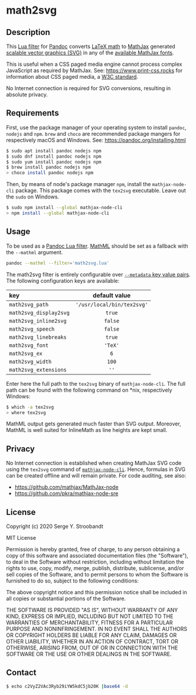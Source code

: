 # math2svg


## Description

This [Lua filter](https://pandoc.org/lua-filters.html)
for [Pandoc](https://pandoc.org/)
converts [LaTeX math](https://en.wikibooks.org/wiki/LaTeX/Mathematics)
to [MathJax](https://www.mathjax.org/) generated
[scalable vector graphics (SVG)](https://en.wikipedia.org/wiki/Scalable_Vector_Graphics)
in any of the [available MathJax fonts](https://docs.mathjax.org/en/latest/output/fonts.html).

This is useful when a CSS paged media engine cannot process complex JavaScript
as required by MathJax.
See: <https://www.print-css.rocks> for information about CSS paged media,
a [W3C standard](https://www.w3.org/TR/css-page-3/).

No Internet connection is required for SVG conversions, resulting in absolute privacy.


## Requirements

First, use the package manager of your operating system to install
`pandoc`, `nodejs` and `npm`. `brew` and `choco` are recommended package mangers for
respectively macOS and Windows. See: <https://pandoc.org/installing.html>

```bash
$ sudo apt install pandoc nodejs npm
$ sudo dnf install pandoc nodejs npm
$ sudo yum install pandoc nodejs npm
$ brew install pandoc nodejs npm
> choco install pandoc nodejs npm
```

Then, by means of node's package manager `npm`, install the `mathjax-node-cli` package.
This package comes with the `tex2svg` executable.
Leave out the `sudo` on Windows.

```bash
$ sudo npm install --global mathjax-node-cli
> npm install --global mathjax-node-cli
```


## Usage

To be used as a [Pandoc Lua filter](https://pandoc.org/lua-filters.html).
[MathML](https://en.wikipedia.org/wiki/MathML) should be set as a fallback with the `--mathml` argument.

```bash
pandoc --mathml --filter='math2svg.lua'
```

The math2svg filter is entirely configurable over [`--metadata` key value pairs](https://pandoc.org/MANUAL.html#reader-options).
The following configuration keys are available:

|key|default value|
|:--|:-----------:|
|`math2svg_path`|`'/usr/local/bin/tex2svg'`|
|`math2svg_display2svg`|`true`|
|`math2svg_inline2svg`|`false`|
|`math2svg_speech`|`false`|
|`math2svg_linebreaks`|`true`|
|`math2svg_font`|`'TeX'`|
|`math2svg_ex`|`6`|
|`math2svg_width`|`100`|
|`math2svg_extensions`|`''`|

Enter here the full path to the `tex2svg` binary of `mathjax-node-cli`.
The full path can be found with the following command on \*nix, respectively Windows:

```bash
$ which -a tex2svg
> where tex2svg
```

MathML output gets generated much faster than SVG output.
Moreover, MathML is well suited for InlineMath as line heights are kept small.


## Privacy

No Internet connection is established when creating MathJax SVG code using
the `tex2svg` command of [`mathjax-node-cli`](https://github.com/mathjax/mathjax-node-cli).
Hence, formulas in SVG can be created offline and will remain private.
For code auditing, see also:

- <https://github.com/mathjax/MathJax-node>
- <https://github.com/pkra/mathjax-node-sre>


## License

Copyright (c) 2020 Serge Y. Stroobandt

MIT License

Permission is hereby granted, free of charge, to any person obtaining a copy
of this software and associated documentation files (the "Software"), to deal
in the Software without restriction, including without limitation the rights
to use, copy, modify, merge, publish, distribute, sublicense, and/or sell
copies of the Software, and to permit persons to whom the Software is
furnished to do so, subject to the following conditions:

The above copyright notice and this permission notice shall be included in all
copies or substantial portions of the Software.

THE SOFTWARE IS PROVIDED "AS IS", WITHOUT WARRANTY OF ANY KIND, EXPRESS OR
IMPLIED, INCLUDING BUT NOT LIMITED TO THE WARRANTIES OF MERCHANTABILITY,
FITNESS FOR A PARTICULAR PURPOSE AND NONINFRINGEMENT. IN NO EVENT SHALL THE
AUTHORS OR COPYRIGHT HOLDERS BE LIABLE FOR ANY CLAIM, DAMAGES OR OTHER
LIABILITY, WHETHER IN AN ACTION OF CONTRACT, TORT OR OTHERWISE, ARISING FROM,
OUT OF OR IN CONNECTION WITH THE SOFTWARE OR THE USE OR OTHER DEALINGS IN THE
SOFTWARE.


## Contact

```bash
$ echo c2VyZ2VAc3Ryb29iYW5kdC5jb20K |base64 -d
```
